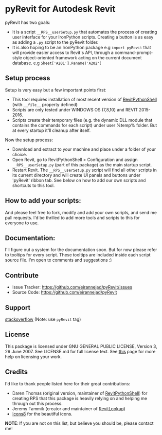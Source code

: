 # pyRevit for Autodesk Revit

pyRevit has two goals:
- It is a script `__RPS__userSetup.py` that automates the process of creating user interface for your IronPython scripts. Creating a button is as easy as adding a `.py` script to the pyRevit folder.
- It is also hoping to be an IronPython package e.g `import pyRevit` that will provide easier access to Revit's API, through a command-prompt-style object-oriented framework acting on the current document database. e.g `Sheet['A201'].Rename('A202')`

## Setup process

Setup is very easy but a few important points first:
  - This tool requires installation of most recent version of [RevitPythonShell](https://github.com/architecture-building-systems/revitpythonshell) (with `__file__` property defined)
  -  Scripts are only tested under WINDOWS OS (7,8,10) and REVIT 2015-2016.
  -  Scripts create their temporary files (e.g. the dynamic DLL module that contains the commands for each script) under user %temp% folder. But at every startup it'll cleanup after itself.

Now the setup process:
- Download and extract to your machine and place under a folder of your choice.
- Open Revit, go to RevitPythonShell > Configuration and assign `__RPS__userSetup.py` (part of this package) as the main startup script.
- Restart Revit. The `__RPS__userSetup.py` script will find all other scripts in its current directory and will create UI panels and buttons under 'pyRevit' ribbon tab. See below on how to add our own scripts and shortcuts to this tool.

## How to add your scripts:

And please feel free to fork, modify and add your own scripts, and send me pull requests. I'd be thrilled to add more tools and scripts to this for everyone to use.

## Documentation:

I'll figure out a system for the documentation soon. But for now please refer to tooltips for every script. These tooltips are included inside each script source file. I'm open to comments and suggestions :)

## Contribute

- Issue Tracker: https://github.com/eirannejad/pyRevit/issues
- Source Code: https://github.com/eirannejad/pyRevit

## Support

[stackoverflow](http://stackoverflow.com) (Note: use `pyRevit` tag)

## License

This package is licensed under  GNU GENERAL PUBLIC LICENSE, Version 3, 29 June 2007.
See LICENSE.md for full license text.
See [this](http://choosealicense.com/) page for more help on licensing your work.

## Credits

I'd like to thank people listed here for their great contributions:
  * Daren Thomas (original version, maintainer of [RevitPythonShell](https://github.com/architecture-building-systems/revitpythonshell)) for creating RPS that this package is heavily relying on and helping me through out this process.
  * Jeremy Tammik (creator and maintainer of [RevitLookup](https://github.com/jeremytammik/RevitLookup))
  * [Icons8](https://icons8.com/) for the beautiful icons.

**NOTE**: If you are not on this list, but believe you should be, please contact me!

